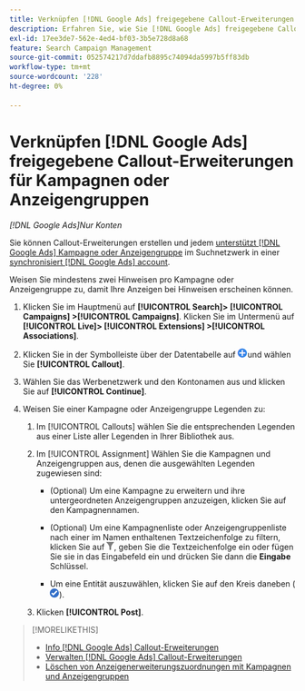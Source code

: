 ```yaml
---
title: Verknüpfen [!DNL Google Ads] freigegebene Callout-Erweiterungen für Kampagnen oder Anzeigengruppen
description: Erfahren Sie, wie Sie [!DNL Google Ads] freigegebene Callout-Erweiterungen für Kampagnen oder Anzeigengruppen.
exl-id: 17ee3de7-562e-4ed4-bf03-3b5e728d8a68
feature: Search Campaign Management
source-git-commit: 052574217d7ddafb8895c74094da5997b5ff83db
workflow-type: tm+mt
source-wordcount: '228'
ht-degree: 0%

---
```


# Verknüpfen [!DNL Google Ads] freigegebene Callout-Erweiterungen für Kampagnen oder Anzeigengruppen

*[!DNL Google Ads]Nur Konten*

Sie können Callout-Erweiterungen erstellen und jedem [unterstützt [!DNL Google Ads] Kampagne oder Anzeigengruppe](/help/search-social-commerce/introduction/supported-inventory.md) im Suchnetzwerk in einer [synchronisiert [!DNL Google Ads] account](/help/search-social-commerce/campaign-management/accounts/ad-network-account-about.md).

Weisen Sie mindestens zwei Hinweisen pro Kampagne oder Anzeigengruppe zu, damit Ihre Anzeigen bei Hinweisen erscheinen können.

1. Klicken Sie im Hauptmenü auf **[!UICONTROL Search]> [!UICONTROL Campaigns] >[!UICONTROL Campaigns]**. Klicken Sie im Untermenü auf **[!UICONTROL Live]> [!UICONTROL Extensions] >[!UICONTROL Associations]**.

1. Klicken Sie in der Symbolleiste über der Datentabelle auf ![Erstellen](/help/search-social-commerce/assets/add.png "Erstellen")und wählen Sie **[!UICONTROL Callout]**.

1. Wählen Sie das Werbenetzwerk und den Kontonamen aus und klicken Sie auf **[!UICONTROL Continue]**.

1. Weisen Sie einer Kampagne oder Anzeigengruppe Legenden zu:

   1. Im [!UICONTROL Callouts] wählen Sie die entsprechenden Legenden aus einer Liste aller Legenden in Ihrer Bibliothek aus.

   1. Im [!UICONTROL Assignment] Wählen Sie die Kampagnen und Anzeigengruppen aus, denen die ausgewählten Legenden zugewiesen sind:

      * (Optional) Um eine Kampagne zu erweitern und ihre untergeordneten Anzeigengruppen anzuzeigen, klicken Sie auf den Kampagnennamen.

      * (Optional) Um eine Kampagnenliste oder Anzeigengruppenliste nach einer im Namen enthaltenen Textzeichenfolge zu filtern, klicken Sie auf ![Filter](/help/search-social-commerce/assets/filter.png "Filter"), geben Sie die Textzeichenfolge ein oder fügen Sie sie in das Eingabefeld ein und drücken Sie dann die **Eingabe** Schlüssel.

      * Um eine Entität auszuwählen, klicken Sie auf den Kreis daneben (![Auswählen](/help/search-social-commerce/assets/include.png "Auswählen")).

   1. Klicken **[!UICONTROL Post]**.

>[!MORELIKETHIS]
>
>* [Info [!DNL Google Ads] Callout-Erweiterungen](callout-extension-about.md)
>* [Verwalten [!DNL Google Ads] Callout-Erweiterungen](callout-extension-manage.md)
>* [Löschen von Anzeigenerweiterungszuordnungen mit Kampagnen und Anzeigengruppen](/help/search-social-commerce/campaign-management/campaigns/ad-extension-association-delete.md)
